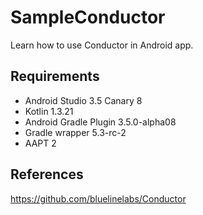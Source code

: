 # SampleConductor
Learn how to use Conductor in Android app.

## Requirements
* Android Studio 3.5 Canary 8
* Kotlin 1.3.21
* Android Gradle Plugin 3.5.0-alpha08
* Gradle wrapper 5.3-rc-2
* AAPT 2

## References
https://github.com/bluelinelabs/Conductor